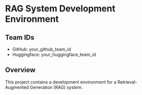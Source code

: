 # RAG System Development Environment

## Team IDs
- GitHub: your_github_team_id
- Huggingface: your_huggingface_team_id

## Overview
This project contains a development environment for a Retrieval-Augmented Generation (RAG) system.
